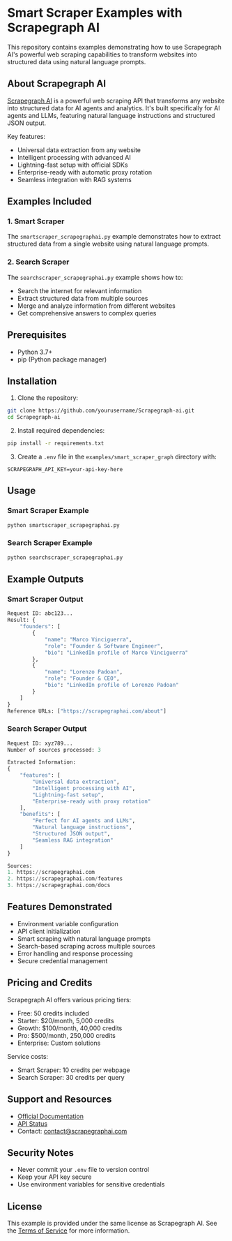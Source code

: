 # Smart Scraper Examples with Scrapegraph AI

This repository contains examples demonstrating how to use Scrapegraph AI's powerful web scraping capabilities to transform websites into structured data using natural language prompts.

## About Scrapegraph AI

[Scrapegraph AI](https://scrapegraphai.com) is a powerful web scraping API that transforms any website into structured data for AI agents and analytics. It's built specifically for AI agents and LLMs, featuring natural language instructions and structured JSON output.

Key features:
- Universal data extraction from any website
- Intelligent processing with advanced AI
- Lightning-fast setup with official SDKs
- Enterprise-ready with automatic proxy rotation
- Seamless integration with RAG systems

## Examples Included

### 1. Smart Scraper
The `smartscraper_scrapegraphai.py` example demonstrates how to extract structured data from a single website using natural language prompts.

### 2. Search Scraper
The `searchscraper_scrapegraphai.py` example shows how to:
- Search the internet for relevant information
- Extract structured data from multiple sources
- Merge and analyze information from different websites
- Get comprehensive answers to complex queries

## Prerequisites

- Python 3.7+
- pip (Python package manager)

## Installation

1. Clone the repository:
```bash
git clone https://github.com/yourusername/Scrapegraph-ai.git
cd Scrapegraph-ai
```

2. Install required dependencies:
```bash
pip install -r requirements.txt
```

3. Create a `.env` file in the `examples/smart_scraper_graph` directory with:
```env
SCRAPEGRAPH_API_KEY=your-api-key-here
```

## Usage

### Smart Scraper Example
```bash
python smartscraper_scrapegraphai.py
```

### Search Scraper Example
```bash
python searchscraper_scrapegraphai.py
```

## Example Outputs

### Smart Scraper Output
```python
Request ID: abc123...
Result: {
    "founders": [
        {
            "name": "Marco Vinciguerra",
            "role": "Founder & Software Engineer",
            "bio": "LinkedIn profile of Marco Vinciguerra"
        },
        {
            "name": "Lorenzo Padoan",
            "role": "Founder & CEO",
            "bio": "LinkedIn profile of Lorenzo Padoan"
        }
    ]
}
Reference URLs: ["https://scrapegraphai.com/about"]
```

### Search Scraper Output
```python
Request ID: xyz789...
Number of sources processed: 3

Extracted Information:
{
    "features": [
        "Universal data extraction",
        "Intelligent processing with AI",
        "Lightning-fast setup",
        "Enterprise-ready with proxy rotation"
    ],
    "benefits": [
        "Perfect for AI agents and LLMs",
        "Natural language instructions",
        "Structured JSON output",
        "Seamless RAG integration"
    ]
}

Sources:
1. https://scrapegraphai.com
2. https://scrapegraphai.com/features
3. https://scrapegraphai.com/docs
```

## Features Demonstrated

- Environment variable configuration
- API client initialization
- Smart scraping with natural language prompts
- Search-based scraping across multiple sources
- Error handling and response processing
- Secure credential management

## Pricing and Credits

Scrapegraph AI offers various pricing tiers:
- Free: 50 credits included
- Starter: $20/month, 5,000 credits
- Growth: $100/month, 40,000 credits
- Pro: $500/month, 250,000 credits
- Enterprise: Custom solutions

Service costs:
- Smart Scraper: 10 credits per webpage
- Search Scraper: 30 credits per query

## Support and Resources

- [Official Documentation](https://scrapegraphai.com/docs)
- [API Status](https://scrapegraphai.com/status)
- Contact: contact@scrapegraphai.com

## Security Notes

- Never commit your `.env` file to version control
- Keep your API key secure
- Use environment variables for sensitive credentials

## License

This example is provided under the same license as Scrapegraph AI. See the [Terms of Service](https://scrapegraphai.com/terms) for more information.
